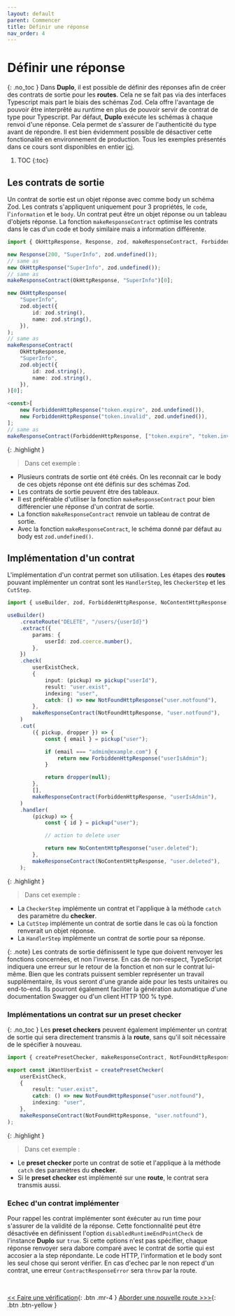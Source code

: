 ```yaml
---
layout: default
parent: Commencer
title: Définir une réponse
nav_order: 4
---
```


# Définir une réponse
{: .no_toc }
Dans **Duplo**, il est possible de définir des réponses afin de créer des contrats de sortie pour les **routes**. Cela ne se fait pas via des interfaces Typescript mais part le biais des schémas Zod. Cela offre l'avantage de pouvoir être interprêté au runtime en plus de pouvoir servir de contrat de type pour Typescript. Par défaut, **Duplo** exécute les schémas à chaque renvoi d'une réponse. Cela permet de s'assurer de l'authenticité du type avant de répondre. Il est bien évidemment possible de désactiver cette fonctionalité en environnement de production.
Tous les exemples présentés dans ce cours sont disponibles en entier [ici](https://github.com/duplojs/examples/tree/main/get-started/define-response).

1. TOC
{:toc}

## Les contrats de sortie
Un contrat de sortie est un objet réponse avec comme body un schéma Zod. Les contrats s'appliquent uniquement pour 3 propriétés, le `code`, l'`information` et le `body`. Un contrat peut être un objet réponse ou un tableau d'objets réponse. La fonction `makeResponseContract` optimise les contrats dans le cas d'un code et body similaire mais a information différente.

```ts
import { OkHttpResponse, Response, zod, makeResponseContract, ForbiddenHttpResponse } from "@duplojs/core";

new Response(200, "SuperInfo", zod.undefined());
// same as
new OkHttpResponse("SuperInfo", zod.undefined());
// same as
makeResponseContract(OkHttpResponse, "SuperInfo")[0];

new OkHttpResponse(
    "SuperInfo",
    zod.object({
        id: zod.string(),
        name: zod.string(),
    }),
);
// same as
makeResponseContract(
    OkHttpResponse,
    "SuperInfo",
    zod.object({
        id: zod.string(),
        name: zod.string(),
    }),
)[0];

<const>[
    new ForbiddenHttpResponse("token.expire", zod.undefined()),
    new ForbiddenHttpResponse("token.invalid", zod.undefined()),
];
// same as
makeResponseContract(ForbiddenHttpResponse, ["token.expire", "token.invalid"]);
```

{: .highlight }
>Dans cet exemple :
><div markdown="block">
- Plusieurs contrats de sortie ont été créés. On les reconnait car le body de ces objets réponse ont été définis sur des schémas Zod.
- Les contrats de sortie peuvent être des tableaux.
- Il est préférable d'utiliser la fonction `makeResponseContract` pour bien différencier une réponse d'un contrat de sortie.
- La fonction `makeResponseContract` renvoie un tableau de contrat de sortie.
- Avec la fonction `makeResponseContract`, le schéma donné par défaut au body est `zod.undefined()`.
></div>

## Implémentation d'un contrat
L'implémentation d'un contrat permet son utilisation. Les étapes des **routes** pouvant implémenter un contrat sont les `HandlerStep`, les `CheckerStep` et les `CutStep`. 

```ts
import { useBuilder, zod, ForbiddenHttpResponse, NoContentHttpResponse, NotFoundHttpResponse, makeResponseContract } from "@duplojs/core";

useBuilder()
    .createRoute("DELETE", "/users/{userId}")
    .extract({
        params: {
            userId: zod.coerce.number(),
        },
    })
    .check(
        userExistCheck,
        {
            input: (pickup) => pickup("userId"),
            result: "user.exist",
            indexing: "user",
            catch: () => new NotFoundHttpResponse("user.notfound"),
        },
        makeResponseContract(NotFoundHttpResponse, "user.notfound"),
    )
    .cut(
        ({ pickup, dropper }) => {
            const { email } = pickup("user");

            if (email === "admin@example.com") {
                return new ForbiddenHttpResponse("userIsAdmin");
            }

            return dropper(null);
        },
        [],
        makeResponseContract(ForbiddenHttpResponse, "userIsAdmin"),
    )
    .handler(
        (pickup) => {
            const { id } = pickup("user");

            // action to delete user

            return new NoContentHttpResponse("user.deleted");
        },
        makeResponseContract(NoContentHttpResponse, "user.deleted"),
    );
```

{: .highlight }
>Dans cet exemple :
><div markdown="block">
- La `CheckerStep` implémente un contrat et l'applique à la méthode `catch` des paramètre du **checker**.
- La `CutStep` implémente un contrat de sortie dans le cas où la fonction renverait un objet réponse.
- La `HandlerStep` implémente un contrat de sortie pour sa réponse.
></div>

{: .note}
Les contrats de sortie définissent le type que doivent renvoyer les fonctions concernées, et non l'inverse. En cas de non-respect, TypeScript indiquera une erreur sur le retour de la fonction et non sur le contrat lui-même. Bien que les contrats puissent sembler représenter un travail supplémentaire, ils vous seront d'une grande aide pour les tests unitaires ou end-to-end. Ils pourront également faciliter la génération automatique d'une documentation Swagger ou d'un client HTTP 100 % typé.

### Implémentations un contrat sur un preset checker
{: .no_toc }
Les **preset checkers** peuvent également implémenter un contrat de sortie qui sera directement transmis à la **route**, sans qu'il soit nécessaire de le spécifier à nouveau.

```ts
import { createPresetChecker, makeResponseContract, NotFoundHttpResponse } from "@duplojs/core";

export const iWantUserExist = createPresetChecker(
    userExistCheck,
    {
        result: "user.exist",
        catch: () => new NotFoundHttpResponse("user.notfound"),
        indexing: "user",
    },
    makeResponseContract(NotFoundHttpResponse, "user.notfound"),
);
```

{: .highlight }
>Dans cet exemple :
><div markdown="block">
- Le **preset checker** porte un contrat de sotie et l'applique à la méthode `catch` des paramètres du **checker**.
- Si le **preset checker** est implémenté sur une **route**, le contrat sera transmis aussi. 
></div>

### Echec d'un contrat implémenter 
Pour rappel les contrat implémenter sont éxécuter au run time pour s'assurer de la validité de la réponse. Cette fonctionnalité peut être désactivée en définissent l'option `disabledRuntimeEndPointCheck` de l'instance **Duplo** sur `true`. Si cette options n'est pas spécifier, chaque réponse renvoyer sera dabore comparé avec le contrat de sortie qui est accosier a la step répondante. Le code HTTP, l'information et le body sont les seul chose qui seront vérifier. En cas d'echec par le non repect d'un contrat, une erreur `ContractResponseError` sera `throw` par la route.

<br>

[\<\< Faire une vérification](../do-check){: .btn .mr-4 }
[Aborder une nouvelle route >\>\>](../how-to-approach-new-road){: .btn .btn-yellow } 